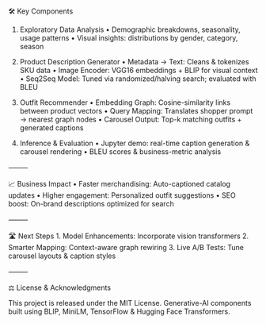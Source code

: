 🛠️ Key Components

1. Exploratory Data Analysis
	•	Demographic breakdowns, seasonality, usage patterns
	•	Visual insights: distributions by gender, category, season

2. Product Description Generator
	•	Metadata → Text: Cleans & tokenizes SKU data
	•	Image Encoder: VGG16 embeddings + BLIP for visual context
	•	Seq2Seq Model: Tuned via randomized/halving search; evaluated with BLEU

3. Outfit Recommender
	•	Embedding Graph: Cosine-similarity links between product vectors
	•	Query Mapping: Translates shopper prompt → nearest graph nodes
	•	Carousel Output: Top-k matching outfits + generated captions

4. Inference & Evaluation
	•	Jupyter demo: real-time caption generation & carousel rendering
	•	BLEU scores & business-metric analysis

⸻

📈 Business Impact
	•	Faster merchandising: Auto-captioned catalog updates
	•	Higher engagement: Personalized outfit suggestions
	•	SEO boost: On-brand descriptions optimized for search

⸻

🛣️ Next Steps
	1.	Model Enhancements: Incorporate vision transformers
	2.	Smarter Mapping: Context-aware graph rewiring
	3.	Live A/B Tests: Tune carousel layouts & caption styles

⸻

⚖️ License & Acknowledgments

This project is released under the MIT License. Generative-AI components built using BLIP, MiniLM, TensorFlow & Hugging Face Transformers.
